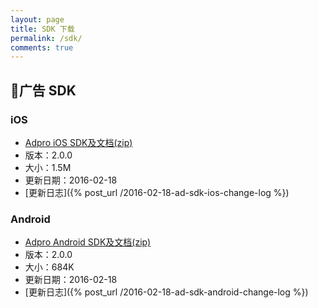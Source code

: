 ```yaml
---
layout: page
title: SDK 下载
permalink: /sdk/
comments: true
---
```


## 🚀广告 SDK

### iOS
- [Adpro iOS SDK及文档(zip)](http://7xo1pn.dl1.z0.glb.clouddn.com/AdProSDK-iOS-V2.0.0.zip)
- 版本：2.0.0
- 大小：1.5M
- 更新日期：2016-02-18
- [更新日志]({% post_url /2016-02-18-ad-sdk-ios-change-log %})

### Android
- [Adpro Android SDK及文档(zip)](http://7xo1pn.dl1.z0.glb.clouddn.com/AdSDK-Android-V2.0.0.zip)
- 版本：2.0.0
- 大小：684K
- 更新日期：2016-02-18
- [更新日志]({% post_url /2016-02-18-ad-sdk-android-change-log %})
